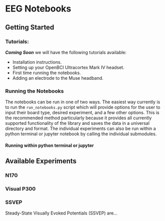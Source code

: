 # EEG Notebooks

## Getting Started

### Tutorials:
***Coming Soon*** we will have the following tutorials available:

* Installation instructions.
* Setting up your OpenBCI Ultracortex Mark IV headset.
* First time running the notebooks.
* Adding an electrode to the Muse headband.

### Running the Notebooks
The notebooks can be run in one of two ways. The easiest way currently is to run the `run_notebooks.py` script which 
will provide options for the user to input their board type, desired experiment, and a few other options. This is the 
recommended method particularly because it provides all currently supported functionality of the library and saves the 
data in a universal directory and format. The individual experiments can also be run within a python terminal or jupyter
notebook by calling the individual submodules.

#### Running within python terminal or jupyter

## Available Experiments

### N170

### Visual P300

### SSVEP
Steady-State Visually Evoked Potentials (SSVEP) are...
